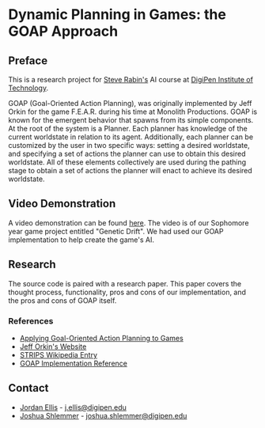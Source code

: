 # Dynamic Planning in Games: the GOAP Approach

## Preface
This is a research project for [Steve Rabin's](http://www.aiwisdom.com/) AI course at [DigiPen Institute of Technology](https://www.digipen.edu/).

GOAP (Goal-Oriented Action Planning), was originally implemented by Jeff Orkin for the game F.E.A.R. during his time at Monolith Productions. GOAP is known for the emergent behavior that spawns from its simple components. At the root of the system is a Planner. Each planner has knowledge of the current worldstate in relation to its agent. Additionally, each planner can be customized by the user in two specific ways: setting a desired worldstate, and specifying a set of actions the planner can use to obtain this desired worldstate. All of these elements collectively are used during the pathing stage to obtain a set of actions the planner will enact to achieve its desired worldstate.

## Video Demonstration
A video demonstration can be found [here](https://www.youtube.com/watch?v=5ucnvGadaRg). The video is of our Sophomore year game project entitled "Genetic Drift". We had used our GOAP implementation to help create the game's AI.

## Research
The source code is paired with a research paper. This paper covers the thought process, functionality, pros and cons of our implementation, and the pros and cons of GOAP itself.

### References
+ [Applying Goal-Oriented Action Planning to Games](http://alumni.media.mit.edu/~jorkin/GOAP_draft_AIWisdom2_2003.pdf)
+ [Jeff Orkin's Website](http://alumni.media.mit.edu/~jorkin/)
+ [STRIPS Wikipedia Entry](https://en.wikipedia.org/wiki/STRIPS)
+ [GOAP Implementation Reference](https://github.com/stolk/GPGOAP)

## Contact
+ [Jordan Ellis](http://www.jordanellis.me) - j.ellis@digipen.edu
+ [Joshua Shlemmer](https://www.linkedin.com/pub/josh-shlemmer/96/625/3b9) - joshua.shlemmer@digipen.edu
